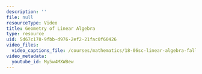 ```yaml
---
description: ''
file: null
resourceType: Video
title: Geometry of Linear Algebra
type: resource
uid: 5d67c178-9fbb-d976-2ef2-21fac0f60426
video_files:
  video_captions_file: /courses/mathematics/18-06sc-linear-algebra-fall-2011/ax-b-and-the-four-subspaces/the-geometry-of-linear-equations/geometry-of-linear-algebra/My5w4MXWBew.vtt
video_metadata:
  youtube_id: My5w4MXWBew
---
```

